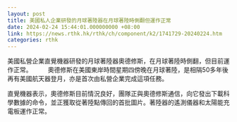 ```yaml
---
layout: post
title: 美國私人企業研發的月球著陸器在月球著陸時側翻但運作正常
date: 2024-02-24 15:44:01.000000000 +08:00
link: https://news.rthk.hk/rthk/ch/component/k2/1741729-20240224.htm
categories: rthk
---
```


美國私營企業直覺機器研發的月球著陸器奧德修斯，在月球著陸時側翻，但目前運作正常。
　　
奧德修斯在美國東岸時間星期四傍晚在月球著陸，是相隔50多年後再有美國航天器登月，亦是首次由私營企業完成這項任務。

直覺機器表示，奧德修斯目前情況良好，團隊正與奧德修斯通信，向它發出下載科學數據的命令，並正獲取從著陸點傳回的首批圖片。著陸器的遙測儀器和太陽能充電板運作正常。
